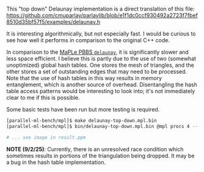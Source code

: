 This "top down" Delaunay implementation is a direct translation of this file:
https://github.com/cmuparlay/parlaylib/blob/e1f1dc0ccf930492a2723f7fbef8510d35bf57f5/examples/delaunay.h

It is interesting algorithmically, but not
especially fast. I would be curious to see how well it performs in comparison
to the original C++ code.

In comparison to the [MaPLe PBBS `delaunay`](https://github.com/MPLLang/parallel-ml-bench/tree/main/mpl/bench/delaunay), it is significantly slower
and less space efficient. I believe this is partly due to the use of two
(somewhat unoptimized) global hash tables. One stores the mesh of triangles,
and the other stores a set of outstanding edges that may need to be processed.
Note that the use of hash tables in this way results in memory entanglement,
which is another source of overhead. Disentangling the hash table access
patterns would be interesting to look into; it's not immediately clear to me if
this is possible.

Some basic tests have been run but more testing is required.

```bash
[parallel-ml-bench/mpl]$ make delaunay-top-down.mpl.bin
[parallel-ml-bench/mpl]$ bin/delaunay-top-down.mpl.bin @mpl procs 4 -- -n 10000 -output result.ppm -resolution 2000

# ... see image in result.ppm
```

**NOTE (9/2/25)**: Currently, there is an unresolved race condition which
sometimes results in portions of the triangulation being dropped. It may be a
bug in the hash table implementation.